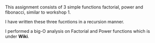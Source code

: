 This assignment consists of 3 simple functions factorial, power and fibonacci, similar to workshop 1.

I have written these three fucntions in a recursion manner.

I performed a big-O analysis on Factorial and Power functions which is under **Wiki**.
